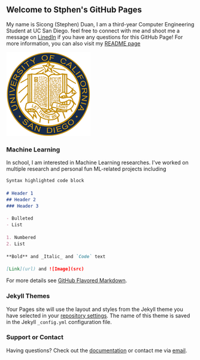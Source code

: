 ## Welcome to Stphen's GitHub Pages

My name is Sicong (Stephen) Duan, I am a third-year Computer Engineering Student at UC San Diego. feel free to connect with me and shoot me a message on [LinedIn](https://www.linkedin.com/in/stephen-duan-912977187/) if you have any questions for this GitHub Page! For more information, you can also visit my [README page](../README.md)

![image](download.png)

### Machine Learning

In school, I am interested in Machine Learning researches. I've worked on multiple research and personal fun ML-related projects including 
```markdown
Syntax highlighted code block

# Header 1
## Header 2
### Header 3

- Bulleted
- List

1. Numbered
2. List

**Bold** and _Italic_ and `Code` text

[Link](url) and ![Image](src)
```

For more details see [GitHub Flavored Markdown](https://guides.github.com/features/mastering-markdown/).

### Jekyll Themes

Your Pages site will use the layout and styles from the Jekyll theme you have selected in your [repository settings](https://github.com/s1duan/CSE110-Lab1/settings). The name of this theme is saved in the Jekyll `_config.yml` configuration file.

### Support or Contact

Having questions? Check out the [documentation](https://docs.github.com/categories/github-pages-basics/) or contact me via [email](s1duan@ucsd.edu).
